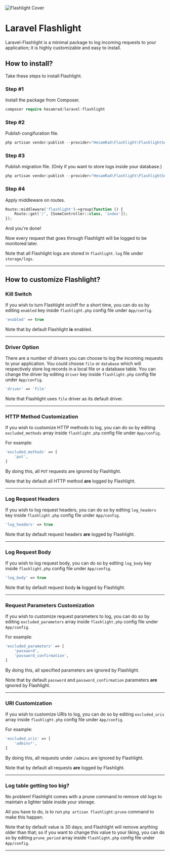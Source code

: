 ![Flashlight Cover](https://raw.githubusercontent.com/hesamzakerirad/laravel-flashlight/master/media/cover.jpg "Flashlight Cover")

# Laravel Flashlight
Laravel-Flashlight is a minimal package to log incoming requests to your application; it is highly customizable and easy to install.

## How to install?
Take these steps to install Flashlight.

### Step #1
Install the package from Composer.

```php
composer require hesamrad/laravel-flashlight
```

### Step #2
Publish congifuration file.

```php
php artisan vendor:publish --provider="HesamRad\Flashlight\FlashlightServiceProvider" --tag="flashlight-config"
```

### Step #3
Publish migration file. (Only if you want to store logs inside your database.)

```php
php artisan vendor:publish --provider="HesamRad\Flashlight\FlashlightServiceProvider" --tag="flashlight-migration"
```

### Step #4
Apply middleware on routes.

```php
Route::middleware('flashlight')->group(function () {
    Route::get('/', [SomeController::class, 'index']);
});
```

And you're done!

Now every request that goes through Flashlight will be logged to be monitored later.

Note that all Flashlight logs are stored in `flashlight.log` file under `storage/logs`.

---
## How to customize Flashlight?

### Kill Switch

If you wish to turn Flashlight on/off for a short time, you can do so by editing `enabled` key inside `flashlight.php` config file under `App/config`.
```php
'enabled' => true
```
Note that by default Flashlight **is** enabled. 

---

### Driver Option
There are a number of drivers you can choose to log the incoming requests to your application. You could choose `file` or `database` which will respectively store log records in a local file or a database table. You can change the driver by editing `driver` key inside `flashlight.php` config file under `App/config`.

```php
'driver' => 'file'
```
Note that Flashlight uses `file` driver as its default driver. 

---
### HTTP Method Customization

If you wish to customize HTTP methods to log, you can do so by editing `excluded_methods` array inside `flashlight.php` config file under `App/config`.

For example:
```php
'excluded_methods' => [
    'put',
]
```
By doing this, all `PUT` requests are ignored by Flashlight.

Note that by default all HTTP method **are** logged by Flashlight.

---
### Log Request Headers

If you wish to log request headers, you can do so by editing `log_headers` key inside `flashlight.php` config file under `App/config`.

```php
'log_headers' => true
```
Note that by default request headers **are** logged by Flashlight.

---

### Log Request Body

If you wish to log request body, you can do so by editing `log_body` key inside `flashlight.php` config file under `App/config`.

```php
'log_body' => true
```
Note that by default request body **is** logged by Flashlight.

---

### Request Parameters Customization

If you wish to customize request parameters to log, you can do so by editing `excluded_parameters` array inside `flashlight.php` config file under `App/config`.

For example:
```php
'excluded_parameters' => [
    'password',
    'password_confirmation',
]
```
By doing this, all specified parameters are ignored by Flashlight.

Note that by default `password` and `password_confirmation` parameters **are** ignored by Flashlight.

---

### URI Customization

If you wish to customize URIs to log, you can do so by editing `excluded_uris` array inside `flashlight.php` config file under `App/config`.

For example:
```php
'excluded_uris' => [
    'admins*',
]
```
By doing this, all requests under `/admins` are ignored by Flashlight.

Note that by default all requests **are** logged by Flashlight.

---

### Log table getting too big?

No problem! Flashlight comes with a prune command to remove old logs to maintain a lighter table inside your storage. 

All you have to do, is to run `php artisan flashlight:prune` command to make this happen.

Note that by default value is 30 days; and Flashlight will remove anything older than that; so if you want to change this value to your liking, you can do so by editing `prune_period` array inside `flashlight.php` config file under `App/config`.

---